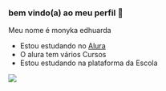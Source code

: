 ### bem vindo(a) ao meu perfil 📘

Meu nome é monyka edhuarda

- Estou estudando no [Alura](https://www.alura.com.br)
- O alura tem vários Cursos
- Estou estudando na plataforma da Escola


![](https://media.tenor.com/XlyPvFbvowsAAAAi/walking-with-book-om-nom.gif)
